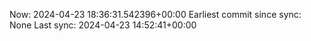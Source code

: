 Now: 2024-04-23 18:36:31.542396+00:00 Earliest commit since sync: None Last sync: 2024-04-23 14:52:41+00:00
